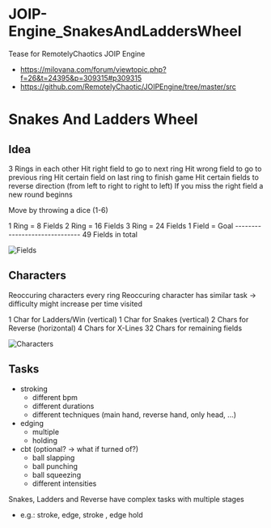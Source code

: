 # JOIP-Engine_SnakesAndLaddersWheel

Tease for RemotelyChaotics JOIP Engine

- https://milovana.com/forum/viewtopic.php?f=26&t=24395&p=309315#p309315
- https://github.com/RemotelyChaotic/JOIPEngine/tree/master/src

# Snakes And Ladders Wheel

## Idea

3 Rings in each other
Hit right field to go to next ring
Hit wrong field to go to previous ring
Hit certain field on last ring to finish game
Hit certain fields to reverse direction (from left to right to right to left)
If you miss the right field a new round beginns

Move by throwing a dice (1-6)

1 Ring = 8 Fields
2 Ring = 16 Fields
3 Ring = 24 Fields
1 Field = Goal
-_-_-_-_-_-_-_-_-_-_-_-_-_-_-_-_-_-_-_-_-_-_-_-_-_-_-_-_-_-_
49 Fields in total

![Fields](https://raw.githubusercontent.com/BrightSprinkler/JOIP-Engine_SnakesAndLaddersWheel/main/Fields.png)

## Characters
Reoccuring characters every ring
Reoccuring character has similar task -> difficulty might increase per time visited

1 Char for Ladders/Win (vertical)
1 Char for Snakes (vertical)
2 Chars for Reverse (horizontal)
4 Chars for X-Lines
32 Chars for remaining fields

![Characters](https://raw.githubusercontent.com/BrightSprinkler/JOIP-Engine_SnakesAndLaddersWheel/main/Characters.png)

## Tasks

* stroking
  * different bpm
  * different durations
  * different techniques (main hand, reverse hand, only head, ...)
* edging
  * multiple 
  * holding
* cbt (optional? -> what if turned of?)
  * ball slapping
  * ball punching
  * ball squeezing
  * different intensities

Snakes, Ladders and Reverse have complex tasks with multiple stages
- e.g.: stroke, edge, stroke , edge hold
